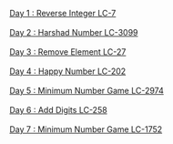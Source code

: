 [Day 1 : Reverse Integer LC-7](https://github.com/keshsrini/LeetCode-100/blob/main/1.%20Reverse%20Integer%20(7))<br><br />
[Day 2 : Harshad Number LC-3099](https://github.com/keshsrini/LeetCode-100/blob/main/2.%20Harshad%20Number%20(3099))<br><br />
[Day 3 : Remove Element LC-27](https://github.com/keshsrini/LeetCode-100/blob/main/3.%20Remove%20Element)<br><br />
[Day 4 : Happy Number LC-202](https://github.com/keshsrini/LeetCode-100/blob/main/4.%20Happy%20Number%20(202))<br><br />
[Day 5 : Minimum Number Game LC-2974](https://github.com/keshsrini/LeetCode-100/blob/main/5.%20Minimum%20Number%20Game%20(2974))<br><br />
[Day 6 : Add Digits LC-258](https://github.com/keshsrini/LeetCode-100/blob/main/6.%20Add%20Digits%20(258))<br><br />
[Day 7 : Minimum Number Game LC-1752](https://github.com/keshsrini/LeetCode-100/blob/main/7.%20Check%20if%20Array%20Is%20Sorted%20and%20Rotated)

